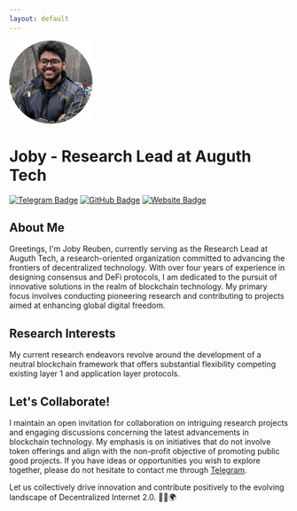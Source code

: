 ```yaml
---
layout: default
---
```


<img src="/assets/images/joby.png" alt="Joby-Profile" width="150" height="150">


# Joby - Research Lead at Auguth Tech

[![Telegram Badge](https://img.shields.io/badge/Telegram-Message-blue?style=for-the-badge&logo=telegram)](https://t.me/jobyreuben)
[![GitHub Badge](https://img.shields.io/badge/GitHub-Follow-<COLOR>?style=for-the-badge&logo=github)](https://github.com/jobyreuben)
[![Website Badge](https://img.shields.io/badge/Personal%20Website-Visit-ff69b4?style=for-the-badge&logo=google-chrome)](https://jobyreuben.in)

## About Me

Greetings, I'm Joby Reuben, currently serving as the Research Lead at Auguth Tech, a research-oriented organization committed to advancing the frontiers of decentralized technology. With over four years of experience in designing consensus and DeFi protocols, I am dedicated to the pursuit of innovative solutions in the realm of blockchain technology. My primary focus involves conducting pioneering research and contributing to projects aimed at enhancing global digital freedom.

## Research Interests

My current research endeavors revolve around the development of a neutral blockchain framework that offers substantial flexibility competing existing layer 1 and application layer protocols.

## Let's Collaborate!

I maintain an open invitation for collaboration on intriguing research projects and engaging discussions concerning the latest advancements in blockchain technology. My emphasis is on initiatives that do not involve token offerings and align with the non-profit objective of promoting public good projects. If you have ideas or opportunities you wish to explore together, please do not hesitate to contact me through [Telegram](https://t.me/JobyReuben).

Let us collectively drive innovation and contribute positively to the evolving landscape of Decentralized Internet 2.0. 👨‍💻🌍